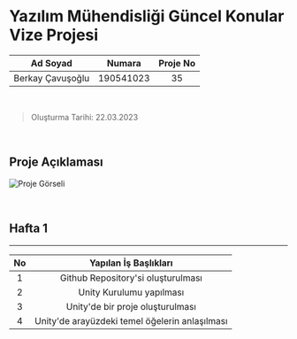 # Yazılım Mühendisliği Güncel Konular Vize Projesi


<!-- create table -->
| **Ad Soyad** | **Numara** | **Proje No** |
|:---:|:---:|:---:|
| Berkay Çavuşoğlu | 190541023  | 35 |

<br>

> Oluşturma Tarihi: 22.03.2023 

<br>

## Proje Açıklaması

![Proje Görseli](project_image.png)

<br>

## Hafta 1
---

| **No** | **Yapılan İş Başlıkları** |
|:---:|:---:|
| 1 | Github Repository'si oluşturulması |
| 2 | Unity Kurulumu yapılması |
| 3 | Unity'de bir proje oluşturulması |
| 4 | Unity'de arayüzdeki temel öğelerin anlaşılması |
